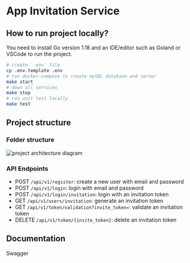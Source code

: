 # App Invitation Service

## How to run project locally?

You need to install Go version 1.18 and an IDE/editor such as Goland or VSCode to run the project.

```bash
# create `.env` file
cp .env.template .env
# run docker-compose to create mySQL database and server
make start
# down all services
make stop
# run unit test locally
make test
```

## Project structure

### Folder structure

![project architecture diagram](https://imge.cloud/images/2022/06/07/rZ1cup.png)

### API Endpoints

- POST `/api/v1/register`: create a new user with email and password
- POST `/api/v1/login`: login with email and password
- POST `/api/v1/login/invitation`: login with an invitation token
- GET `/api/v1/users/invitation`: generate an invitation token
- GET `/api/v1/token/validation?invite_token=`: validate an invitation token
- DELETE `/api/v1/token/{invite_token}`: delete an invitation token

## Documentation

Swagger
